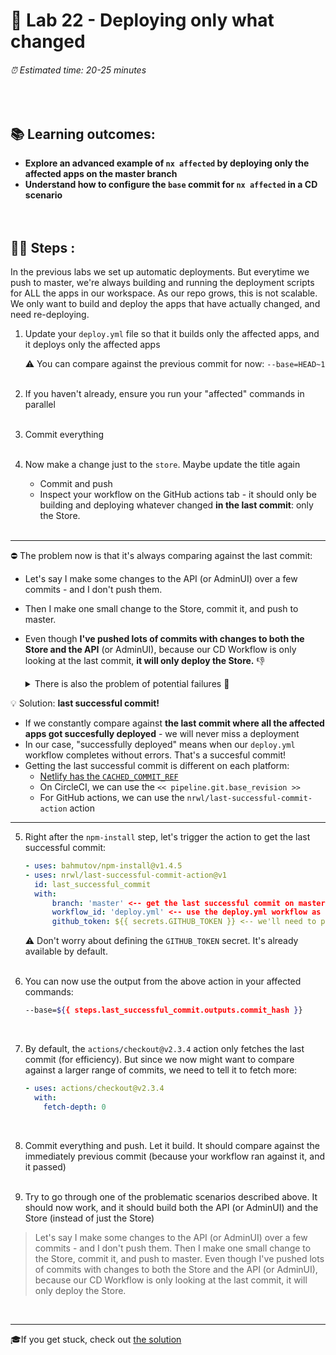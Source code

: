 # 💈 Lab 22 - Deploying only what changed

###### ⏰ Estimated time: 20-25 minutes
<br />

## 📚 Learning outcomes:

- **Explore an advanced example of `nx affected` by deploying only the affected apps on the master branch**
- **Understand how to configure the `base` commit for `nx affected` in a CD scenario**
<br /><br /><br />

## 🏋️‍♀️ Steps :

In the previous labs we set up automatic deployments. But everytime we push to master, we're always building and running the deployment scripts for ALL the apps in our workspace. As our repo grows, this is not scalable. We only want to build and deploy the apps that have actually changed, and need re-deploying.

1. Update your `deploy.yml` file so that it builds only the affected apps, and it deploys only the affected apps
    
    ⚠️ You can compare against the previous commit for now: `--base=HEAD~1`
    <br /> <br />

2. If you haven't already, ensure you run your "affected" commands in parallel
   <br /> <br />

3. Commit everything
   <br /> <br />
4. Now make a change just to the `store`. Maybe update the title again
    - Commit and push
    - Inspect your workflow on the GitHub actions tab - it should only be building and deploying 
    whatever changed **in the last commit**: only the Store.
    <br /> <br />

---

⛔ The problem now is that it's always comparing against the last commit:

- Let's say I make some changes to the API (or AdminUI) over a few commits - and I don't push them. 
- Then I make one small change to the Store, commit it, and push to master. 
- Even though **I've pushed lots of commits with changes to both the Store and the API** (or AdminUI), because our CD Workflow is only
  looking at the last commit, **it will only deploy the Store.** 👎

    <details>
    <summary>There is also the problem of potential failures 🧨</summary>

    Now our setup is simple: it just builds.
    But let's say we wanted to run the E2E tests again before deploying - just to be extra safe!
    In that case, if I change the API (or AdminUI) and push, the E2E tests might fail. So API (or AdminUI) will not get deployed.
    I then fix the E2E tests, but because the API (or AdminUI) does not depend on its E2E tests, `nx affected` will not mark it for deployment.
    So even though we changed the API (or AdminUI), it did not get deployed.
    </details>

💡 Solution: **last successful commit!**
- If we constantly compare against **the last commit where all the affected apps got succesfully deployed** - we 
will never miss a deployment
- In our case, "successfully deployed" means when our `deploy.yml` workflow completes without errors. That's a succesful commit!
- Getting the last successful commit is different on each platform:
    - [Netlify has the `CACHED_COMMIT_REF`](https://docs.netlify.com/configure-builds/environment-variables/#git-metadata)
    - On CircleCI, we can use the `<< pipeline.git.base_revision >>`
    - For GitHub actions, we can use the `nrwl/last-successful-commit-action` action

---

5. Right after the `npm-install` step, let's trigger the action to get the last successful commit:

    ```yml
    - uses: bahmutov/npm-install@v1.4.5
    - uses: nrwl/last-successful-commit-action@v1
      id: last_successful_commit
      with:
          branch: 'master' <-- get the last successful commit on master
          workflow_id: 'deploy.yml' <-- use the deploy.yml workflow as the definition for "success"
          github_token: ${{ secrets.GITHUB_TOKEN }} <-- we'll need to pass it a special GitHub auth token, so it can query the GitHub API for our repo
    ```

    ⚠️ Don't worry about defining the `GITHUB_TOKEN` secret. It's already available by default.
    <br /> <br />
    
6. You can now use the output from the above action in your affected commands:

    ```bash
    --base=${{ steps.last_successful_commit.outputs.commit_hash }}
    ```
    <br />

7. By default, the `actions/checkout@v2.3.4` action only fetches the last commit (for efficiency). But since we now might want to compare against a larger range of commits, we need to tell it to fetch more:
   
    ```yaml
    - uses: actions/checkout@v2.3.4
      with:
        fetch-depth: 0
    ```
    <br />

8. Commit everything and push. Let it build. It should compare against the immediately previous commit (because your workflow ran against it, and it passed)
   <br /> <br />

9. Try to go through one of the problematic scenarios described above. It should now work, and it should build both the API (or AdminUI) and the Store (instead of just the Store)

  > Let's say I make some changes to the API (or AdminUI) over a few commits - and I don't push them. Then I make one small change to the Store, commit it, and push to master.
  Even though I've pushed lots of commits with changes to both the Store and the API (or AdminUI), because our CD Workflow is only looking at the last commit, it will only deploy the Store.
  <br />

---

🎓If you get stuck, check out [the solution](SOLUTION.md)
